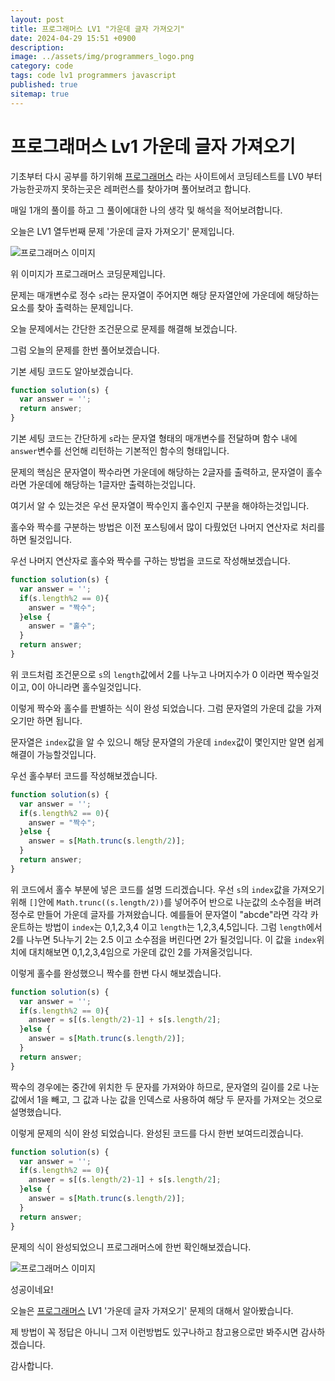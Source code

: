 ```yaml
---
layout: post
title: 프로그래머스 LV1 "가운데 글자 가져오기"
date: 2024-04-29 15:51 +0900
description: 
image: ../assets/img/programmers_logo.png
category: code
tags: code lv1 programmers javascript
published: true
sitemap: true
---
```


# 프로그래머스 Lv1 가운데 글자 가져오기

  기초부터 다시 공부를 하기위해 [프로그래머스](https://programmers.co.kr/) 라는 사이트에서
  코딩테스트를 LV0 부터 가능한곳까지 못하는곳은 레퍼런스를 찾아가며 풀어보려고 합니다.
  
  매일 1개의 풀이를 하고 그 풀이에대한 나의 생각 및 해석을 적어보려합니다.

  오늘은 LV1 열두번째 문제 '가운데 글자 가져오기' 문제입니다.

  ![프로그래머스 이미지](../assets/img/가운데글자가져오기_01.png)

  위 이미지가 프로그래머스 코딩문제입니다.
  
  문제는 매개변수로 정수 `s`라는 문자열이 주어지면 해당 문자열안에 가운데에 해당하는 요소를 찾아 출력하는 문제입니다.

  오늘 문제에서는 간단한 조건문으로 문제를 해결해 보겠습니다.

  그럼 오늘의 문제를 한번 풀어보겠습니다.

  기본 세팅 코드도 알아보겠습니다.
  
```javascript
function solution(s) {
  var answer = '';
  return answer;
}
```

기본 세팅 코드는 간단하게 `s`라는 문자열 형태의 매개변수를 전달하며 함수 내에 `answer`변수를 선언해 리턴하는 기본적인 함수의 형태입니다.

문제의 핵심은 문자열이 짝수라면 가운데에 해당하는 2글자를 출력하고, 문자열이 홀수라면 가운데에 해당하는 1글자만 출력하는것입니다.

여기서 알 수 있는것은 우선 문자열이 짝수인지 홀수인지 구분을 해야하는것입니다.

홀수와 짝수를 구분하는 방법은 이전 포스팅에서 많이 다뤘었던 나머지 연산자로 처리를 하면 될것입니다.

우선 나머지 연산자로 홀수와 짝수를 구하는 방법을 코드로 작성해보겠습니다.

```javascript
function solution(s) {
  var answer = '';
  if(s.length%2 == 0){
    answer = "짝수";
  }else {
    answer = "홀수";
  }
  return answer;
}
```

위 코드처럼 조건문으로 `s`의 `length`값에서 2를 나누고 나머지수가 0 이라면 짝수일것이고, 0이 아니라면 홀수일것입니다.

이렇게 짝수와 홀수를 판별하는 식이 완성 되었습니다. 그럼 문자열의 가운데 값을 가져오기만 하면 됩니다.

문자열은 `index`값을 알 수 있으니 해당 문자열의 가운데 `index`값이 몇인지만 알면 쉽게 해결이 가능할것입니다. 

우선 홀수부터 코드를 작성해보겠습니다.

```javascript
function solution(s) {
  var answer = '';
  if(s.length%2 == 0){
    answer = "짝수";
  }else {
    answer = s[Math.trunc(s.length/2)];
  }
  return answer;
}
```

위 코드에서 홀수 부분에 넣은 코드를 설명 드리겠습니다. 우선 `s`의 `index`값을 가져오기 위해 `[]`안에 `Math.trunc((s.length/2))`를 넣어주어
반으로 나눈값의 소수점을 버려 정수로 만들어 가운데 글자를 가져왔습니다.
예를들어 문자열이 "abcde"라면 각각 카운트하는 방법이 `index`는 0,1,2,3,4 이고 `length`는 1,2,3,4,5입니다. 그럼 `length`에서 2를 나누면 5나누기 2는 2.5 이고 소수점을 버린다면 2가 될것입니다.
이 값을 `index`위치에 대치해보면 0,1,2,3,4임으로 가운데 값인 2를 가져올것입니다.

이렇게 홀수를 완성했으니 짝수를 한번 다시 해보겠습니다.

```javascript
function solution(s) {
  var answer = '';
  if(s.length%2 == 0){
    answer = s[(s.length/2)-1] + s[s.length/2];
  }else {
    answer = s[Math.trunc(s.length/2)];
  }
  return answer;
}
```

짝수의 경우에는 중간에 위치한 두 문자를 가져와야 하므로, 문자열의 길이를 2로 나눈 값에서 1을 빼고, 그 값과 나눈 값을 인덱스로 사용하여 해당 두 문자를 가져오는 것으로 설명했습니다.

이렇게 문제의 식이 완성 되었습니다. 완성된 코드를 다시 한번 보여드리겠습니다.

```javascript
function solution(s) {
  var answer = '';
  if(s.length%2 == 0){
    answer = s[(s.length/2)-1] + s[s.length/2];
  }else {
    answer = s[Math.trunc(s.length/2)];
  }
  return answer;
}
```

문제의 식이 완성되었으니 프로그래머스에 한번 확인해보겠습니다.

![프로그래머스 이미지](../assets/img/가운데글자가져오기_02.png)

성공이네요!

오늘은 [프로그래머스](https://programmers.co.kr/) LV1 '가운데 글자 가져오기' 문제의 대해서 알아봤습니다.

제 방법이 꼭 정답은 아니니 그저 이런방법도 있구나하고 참고용으로만 봐주시면 감사하겠습니다.

감사합니다.